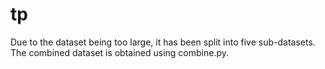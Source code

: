 # tp

Due to the dataset being too large, it has been split into five sub-datasets. The combined dataset is obtained using combine.py.